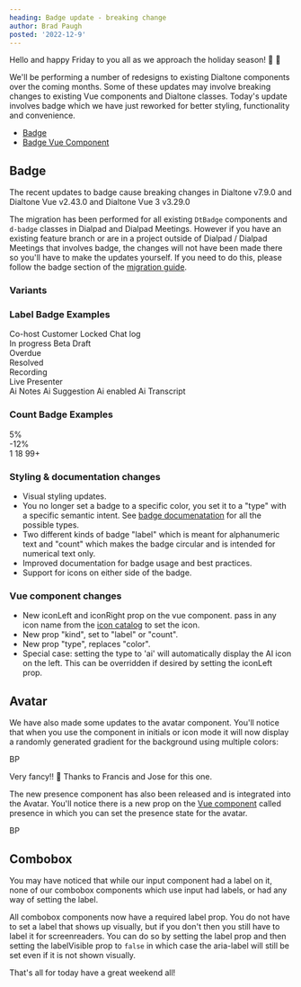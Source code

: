 ```yaml
---
heading: Badge update - breaking change
author: Brad Paugh
posted: '2022-12-9'
---
```

<!-- Note the date must be in this format YYYY-M-D and wrapped in single quotes -->

<BlogPost :author="$frontmatter.author" :posted="parse($frontmatter.posted, 'y-M-d', new Date())" :heading="$frontmatter.heading">

Hello and happy Friday to you all as we approach the holiday season! :christmas_tree: :menorah:

We'll be performing a number of redesigns to existing Dialtone components over the coming months. Some of these updates may involve breaking changes to existing Vue components and Dialtone classes. Today's update involves badge which we have just reworked for better styling, functionality and convenience.

- [Badge](https://dialpad.design/components/badge.html)
- [Badge Vue Component](https://vue.dialpad.design/?path=/story/components-badge--default)

## Badge

The recent updates to badge cause breaking changes in Dialtone v7.9.0 and Dialtone Vue v2.43.0 and Dialtone Vue 3 v3.29.0

The migration has been performed for all existing `DtBadge` components and `d-badge` classes in Dialpad and Dialpad Meetings. However if you have an existing feature branch or are in a project outside of Dialpad / Dialpad Meetings that involves badge, the changes will not have been made there so you'll have to make the updates yourself. If you need to do this, please follow the badge section of the [migration guide](https://github.com/dialpad/dialtone/blob/staging/migration_guide/MIGRATION_GUIDE.md#badge).

### Variants

<code-well-header>
<div class="d-d-flex d-gg8 d-ai-center">
  <dt-badge text="Default" />
  <dt-badge type="info" text="Info" />
  <dt-badge type="success" text="Success" />
  <dt-badge type="warning" text="Warning" />
  <dt-badge type="critical" text="Critical" />
  <dt-badge type="bulletin" text="Bulletin" />
  <dt-badge type="ai" text="Ai" />
  <dt-badge kind="count" text="1" />
  <dt-badge kind="count" type="info" text="1" />
  <dt-badge kind="count" type="success" text="1" />
  <dt-badge kind="count" type="warning" text="1" />
  <dt-badge kind="count" type="critical" text="1" />
  <dt-badge kind="count" type="bulletin" text="1" />
</div>
</code-well-header>

### Label Badge Examples

<code-well-header>
  <div>
    <div class="d-d-flex d-gg8 d-ai-center">
      <span class="d-badge">Co-host</span>
      <span class="d-badge">Customer</span>
      <span class="d-badge">
        <span class="d-badge__icon-left">
          <dt-icon name="lock" size="200"/>
        </span>
        <span class="d-badge__label">Locked</span>
        </span>
      <span class="d-badge">
        <span class="d-badge__icon-left">
          <dt-icon name="message" size="200"/>
        </span>
        <span class="d-badge__label">Chat log</span>
      </span>
    </div>
  </div>
  <div>
    <div class="d-d-flex d-gg8 d-ai-center">
      <span class="d-badge d-badge--info"><span class="d-badge__label">In progress</span></span>
      <span class="d-badge d-badge--info"><span class="d-badge__label">Beta</span></span>
      <span class="d-badge d-badge--info"><span class="d-badge__label">Draft</span></span>
    </div>
  </div>
  <div>
    <div class="d-d-flex d-gg8 d-ai-center">
      <span class="d-badge d-badge--warning"><span class="d-badge__label">Overdue</span></span>
    </div>
  </div>
  <div>
    <div class="d-d-flex d-gg8 d-ai-center">
      <span class="d-badge d-badge--success"><span class="d-badge__label">Resolved</span></span>
    </div>
  </div>
  <div>
    <div class="d-d-flex d-gg8 d-ai-center">
      <span class="d-badge d-badge--critical">
        <span class="d-badge__icon-left">
          <dt-icon name="record-filled" size="200"/>
        </span>
        <span class="d-badge__label">Recording</span>
      </span>
    </div>
  </div>
  <div>
    <div class="d-d-flex d-gg8 d-ai-center">
      <span class="d-badge d-badge--bulletin"><span class="d-badge__label">Live</span></span>
      <span class="d-badge d-badge--bulletin"><span class="d-badge__label">Presenter</span></span>
    </div>
  </div>
  <div>
    <div class="d-d-flex d-gg8 d-ai-center">
      <span class="d-badge d-badge--ai">
        <span class="d-badge__icon-left">
          <dt-icon name="dialpad-ai" size="200"/>
        </span>
        <span class="d-vi-visible-sr">Ai</span>
        <span class="d-badge__label">Notes</span>
      </span>
      <span class="d-badge d-badge--ai">
        <span class="d-badge__icon-left">
          <dt-icon name="dialpad-ai" size="200"/>
        </span>
        <span class="d-vi-visible-sr">Ai</span>
        <span class="d-badge__label">Suggestion</span>
      </span>
      <span class="d-badge d-badge--ai">
        <span class="d-badge__icon-left">
          <dt-icon name="dialpad-ai" size="200"/>
        </span>
        <span class="d-vi-visible-sr">Ai</span>
        <span class="d-badge__label">enabled</span>
      </span>
      <span class="d-badge d-badge--ai">
        <span class="d-badge__icon-left">
          <dt-icon name="dialpad-ai" size="200"/>
        </span>
        <span class="d-vi-visible-sr">Ai</span>
        <span class="d-badge__label">Transcript</span>
      </span>
    </div>
  </div>
</code-well-header>

### Count Badge Examples

<code-well-header>
  <div>
    <div class="d-d-flex d-gg8 d-ai-center">
      <span class="d-badge d-badge--count d-badge--success">
        <span class="d-badge__icon-left">
          <dt-icon name="arrow-up" size="200"/>
        </span>
        <span class="d-badge__label">5%</span>
      </span>
    </div>
  </div>
  <div>
    <div class="d-d-flex d-gg8 d-ai-center">
      <span class="d-badge d-badge--count d-badge--critical">
        <span class="d-badge__icon-left">
          <dt-icon name="arrow-down" size="200"/>
        </span>
        <span class="d-badge__label">-12%</span>
      </span>
    </div>
  </div>
  <div>
    <div class="d-d-flex d-gg8 d-ai-center">
      <span class="d-badge d-badge--count d-badge--bulletin"><span class="d-badge__label">1</span></span>
      <span class="d-badge d-badge--count d-badge--bulletin"><span class="d-badge__label">18</span></span>
      <span class="d-badge d-badge--count d-badge--bulletin"><span class="d-badge__label">99+</span></span>
    </div>
  </div>
</code-well-header>

### Styling & documentation changes

- Visual styling updates.
- You no longer set a badge to a specific color, you set it to a "type" with a specific semantic intent. See [badge documenatation](https://dialpad.design/components/badge.html#type) for all the possible types.
- Two different kinds of badge "label" which is meant for alphanumeric text and "count" which makes the badge circular and is intended for numerical text only.
- Improved documentation for badge usage and best practices.
- Support for icons on either side of the badge.

### Vue component changes

- New iconLeft and iconRight prop on the vue component. pass in any icon name from the [icon catalog](https://dialpad.design/components/icon.html) to set the icon.
- New prop "kind", set to "label" or "count".
- New prop "type", replaces "color".
- Special case: setting the type to 'ai' will automatically display the AI icon on the left. This can be overridden if desired by setting the iconLeft prop.

## Avatar

We have also made some updates to the avatar component. You'll notice that when you use the component in initials or icon mode it will now display a randomly generated gradient for the background using multiple colors:

<code-well-header>
  <dt-avatar>BP</dt-avatar>
</code-well-header>

Very fancy!! :monocle_face: Thanks to Francis and Jose for this one.

The new presence component has also been released and is integrated into the Avatar. You'll notice there is a new prop on the [Vue component](https://vue.dialpad.design/?path=/story/components-avatar--default) called presence in which you can set the presence state for the avatar.

<code-well-header>
  <dt-avatar presence="away">BP</dt-avatar>
</code-well-header>

## Combobox

You may have noticed that while our input component had a label on it, none of our combobox components which use input had labels, or had any way of setting the label.

All combobox components now have a required label prop. You do not have to set a label that shows up visually, but if you don't then you still have to label it for screenreaders. You can do so by setting the label prop and then setting the labelVisible prop to `false` in which case the aria-label will still be set even if it is not shown visually.

That's all for today have a great weekend all!

</BlogPost>

<script setup>
import BlogPost from '@baseComponents/BlogPost.vue';
import { parse } from 'date-fns';
</script>
